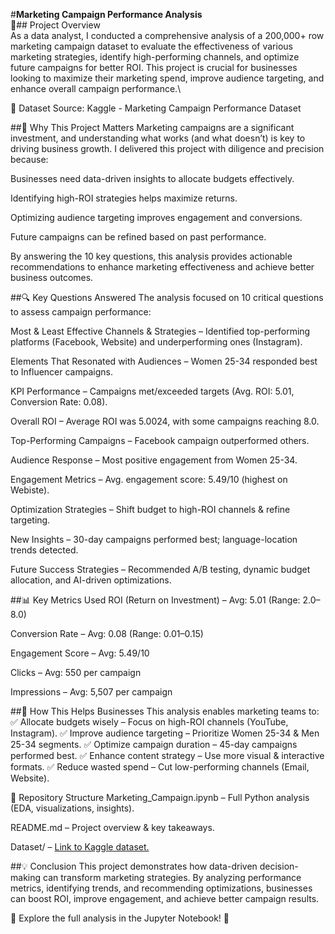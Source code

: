 #**Marketing Campaign Performance Analysis**\
📌## Project Overview\
As a data analyst, I conducted a comprehensive analysis of a 200,000+ row marketing campaign dataset to evaluate the effectiveness of various marketing strategies, identify high-performing channels, and optimize future campaigns for better ROI. This project is crucial for businesses looking to maximize their marketing spend, improve audience targeting, and enhance overall campaign performance.\

🔗 Dataset Source: Kaggle - Marketing Campaign Performance Dataset

##🎯 Why This Project Matters
Marketing campaigns are a significant investment, and understanding what works (and what doesn’t) is key to driving business growth. I delivered this project with diligence and precision because:

Businesses need data-driven insights to allocate budgets effectively.

Identifying high-ROI strategies helps maximize returns.

Optimizing audience targeting improves engagement and conversions.

Future campaigns can be refined based on past performance.

By answering the 10 key questions, this analysis provides actionable recommendations to enhance marketing effectiveness and achieve better business outcomes.

##🔍 Key Questions Answered
The analysis focused on 10 critical questions to assess campaign performance:

Most & Least Effective Channels & Strategies – Identified top-performing platforms (Facebook, Website) and underperforming ones (Instagram).

Elements That Resonated with Audiences – Women 25-34 responded best to Influencer campaigns.

KPI Performance – Campaigns met/exceeded targets (Avg. ROI: 5.01, Conversion Rate: 0.08).

Overall ROI – Average ROI was 5.0024, with some campaigns reaching 8.0.

Top-Performing Campaigns – Facebook campaign outperformed others.

Audience Response – Most positive engagement from Women 25-34.

Engagement Metrics – Avg. engagement score: 5.49/10 (highest on Webiste).

Optimization Strategies – Shift budget to high-ROI channels & refine targeting.

New Insights – 30-day campaigns performed best; language-location trends detected.

Future Success Strategies – Recommended A/B testing, dynamic budget allocation, and AI-driven optimizations.

##📊 Key Metrics Used
ROI (Return on Investment) – Avg: 5.01 (Range: 2.0–8.0)

Conversion Rate – Avg: 0.08 (Range: 0.01–0.15)

Engagement Score – Avg: 5.49/10

Clicks – Avg: 550 per campaign

Impressions – Avg: 5,507 per campaign

##🚀 How This Helps Businesses
This analysis enables marketing teams to:
✅ Allocate budgets wisely – Focus on high-ROI channels (YouTube, Instagram).
✅ Improve audience targeting – Prioritize Women 25-34 & Men 25-34 segments.
✅ Optimize campaign duration – 45-day campaigns performed best.
✅ Enhance content strategy – Use more visual & interactive formats.
✅ Reduce wasted spend – Cut low-performing channels (Email, Website).

📂 Repository Structure
Marketing_Campaign.ipynb – Full Python analysis (EDA, visualizations, insights).

README.md – Project overview & key takeaways.

Dataset/ – [Link to Kaggle dataset.](https://www.kaggle.com/datasets/manishabhatt22/marketing-campaign-performance-dataset/data)

##💡 Conclusion
This project demonstrates how data-driven decision-making can transform marketing strategies. By analyzing performance metrics, identifying trends, and recommending optimizations, businesses can boost ROI, improve engagement, and achieve better campaign results.

🔗 Explore the full analysis in the Jupyter Notebook! 🚀


